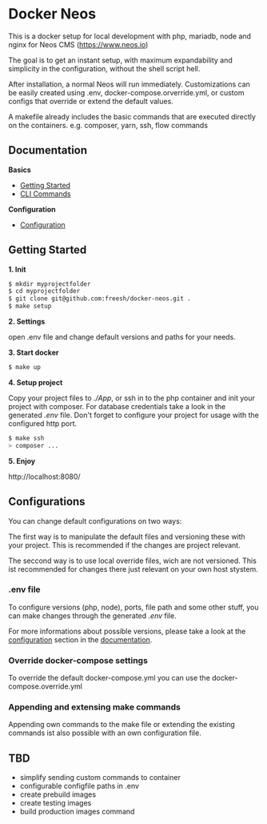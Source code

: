 # Docker Neos

This is a docker setup for local development with php, mariadb, node and nginx for Neos CMS (https://www.neos.io)

The goal is to get an instant setup, with maximum expandability and simplicity in the configuration, without the shell script hell.

After installation, a normal Neos will run immediately. Customizations can be easily created using .env, docker-compose.orverride.yml, or custom configs that override or extend the default values.

A makefile already includes the basic commands that are executed directly on the containers. e.g. composer, yarn, ssh, flow commands

## Documentation

**Basics**

* [Getting Started](docs/basics/getting-started.md)
* [CLI Commands](docs/basics/commands.md)

**Configuration**

* [Configuration](docs/configuration/configuration.md)


## Getting Started

**1. Init**

```bash
$ mkdir myprojectfolder
$ cd myprojectfolder
$ git clone git@github.com:freesh/docker-neos.git .
$ make setup
```

**2. Settings**

open .env file and change default versions and paths for your needs.

**3. Start docker**

```bash
$ make up
```

**4. Setup project**

Copy your project files to _./App_, or ssh in to the php container and init your project with composer. For database credentials take a look in the generated _.env_ file. Don't forget to configure your project for usage with the configured http port.

```bash
$ make ssh
> composer ...
```

**5. Enjoy**

http://localhost:8080/


## Configurations

You can change default configurations on two ways:

The first way is to manipulate the default files and versioning these with your project. This is recommended if the changes are project relevant.

The seccond way is to use local override files, wich are not versioned. This ist recommended for changes there just relevant on your own host stystem.

### .env file

To configure versions (php, node), ports, file path and some other stuff, you can make changes through the generated _.env_ file.

For more informations about possible versions, please take a look at the [configuration](docs/configuration/configuration.md) section in the [documentation](docs/index.md).

### Override docker-compose settings

To override the default docker-compose.yml you can use the docker-compose.override.yml

### Appending and extensing make commands

Appending own commands to the make file or extending the existing commands ist also possible with an own configuration file.




## TBD

- simplify sending custom commands to container
- configurable configfile paths in .env
- create prebuild images
- create testing images
- build production images command